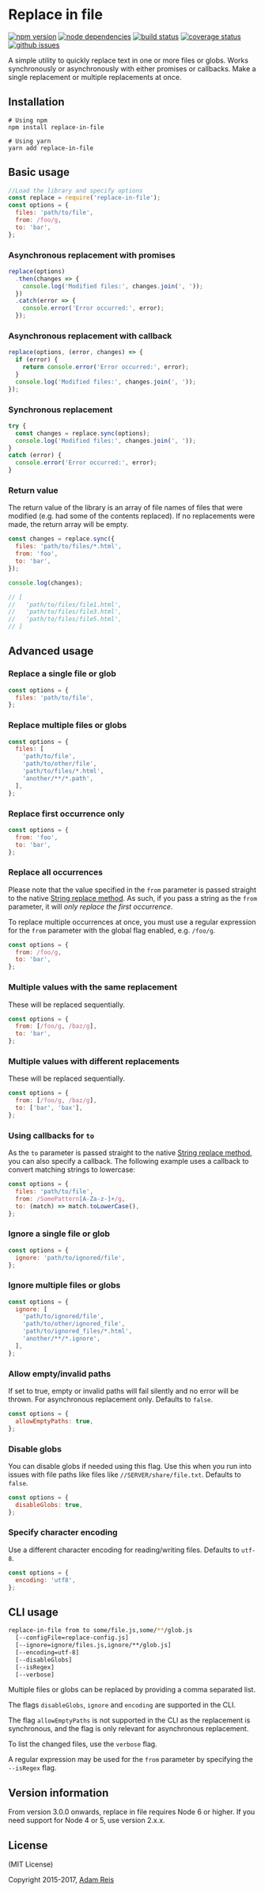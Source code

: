 # Replace in file

[![npm version](https://img.shields.io/npm/v/replace-in-file.svg)](https://www.npmjs.com/package/replace-in-file)
[![node dependencies](https://david-dm.org/adamreisnz/replace-in-file.svg)](https://david-dm.org/adamreisnz/replace-in-file)
[![build status](https://travis-ci.org/adamreisnz/replace-in-file.svg?branch=master)](https://travis-ci.org/adamreisnz/replace-in-file)
[![coverage status](https://coveralls.io/repos/github/adamreisnz/replace-in-file/badge.svg?branch=master)](https://coveralls.io/github/adamreisnz/replace-in-file?branch=master)
[![github issues](https://img.shields.io/github/issues/adamreisnz/replace-in-file.svg)](https://github.com/adamreisnz/replace-in-file/issues)

A simple utility to quickly replace text in one or more files or globs. Works synchronously or asynchronously with either promises or callbacks. Make a single replacement or multiple replacements at once.

## Installation
```shell
# Using npm
npm install replace-in-file

# Using yarn
yarn add replace-in-file
```

## Basic usage

```js
//Load the library and specify options
const replace = require('replace-in-file');
const options = {
  files: 'path/to/file',
  from: /foo/g,
  to: 'bar',
};
```

### Asynchronous replacement with promises

```js
replace(options)
  .then(changes => {
    console.log('Modified files:', changes.join(', '));
  })
  .catch(error => {
    console.error('Error occurred:', error);
  });
```

### Asynchronous replacement with callback

```js
replace(options, (error, changes) => {
  if (error) {
    return console.error('Error occurred:', error);
  }
  console.log('Modified files:', changes.join(', '));
});
```

### Synchronous replacement

```js
try {
  const changes = replace.sync(options);
  console.log('Modified files:', changes.join(', '));
}
catch (error) {
  console.error('Error occurred:', error);
}
```

### Return value

The return value of the library is an array of file names of files that were modified (e.g.
had some of the contents replaced). If no replacements were made, the return array will be empty.

```js
const changes = replace.sync({
  files: 'path/to/files/*.html',
  from: 'foo',
  to: 'bar',
});

console.log(changes);

// [
//   'path/to/files/file1.html',
//   'path/to/files/file3.html',
//   'path/to/files/file5.html',
// ]
```

## Advanced usage

### Replace a single file or glob
```js
const options = {
  files: 'path/to/file',
};
```

### Replace multiple files or globs

```js
const options = {
  files: [
    'path/to/file',
    'path/to/other/file',
    'path/to/files/*.html',
    'another/**/*.path',
  ],
};
```

### Replace first occurrence only

```js
const options = {
  from: 'foo',
  to: 'bar',
};
```

### Replace all occurrences
Please note that the value specified in the `from` parameter is passed straight to the native [String replace method](https://developer.mozilla.org/en-US/docs/Web/JavaScript/Reference/Global_Objects/String/replace). As such, if you pass a string as the `from` parameter, it will _only replace the first occurrence_.

To replace multiple occurrences at once, you must use a regular expression for the `from` parameter with the global flag enabled, e.g. `/foo/g`.

```js
const options = {
  from: /foo/g,
  to: 'bar',
};
```

### Multiple values with the same replacement

These will be replaced sequentially.

```js
const options = {
  from: [/foo/g, /baz/g],
  to: 'bar',
};
```

### Multiple values with different replacements

These will be replaced sequentially.

```js
const options = {
  from: [/foo/g, /baz/g],
  to: ['bar', 'bax'],
};
```

### Using callbacks for `to`
As the `to` parameter is passed straight to the native [String replace method](https://developer.mozilla.org/en-US/docs/Web/JavaScript/Reference/Global_Objects/String/replace), you can also specify a callback. The following example uses a callback to convert matching strings to lowercase:

```js
const options = {
  files: 'path/to/file',
  from: /SomePattern[A-Za-z-]+/g,
  to: (match) => match.toLowerCase(),
};
```

### Ignore a single file or glob

```js
const options = {
  ignore: 'path/to/ignored/file',
};
```

### Ignore multiple files or globs

```js
const options = {
  ignore: [
    'path/to/ignored/file',
    'path/to/other/ignored_file',
    'path/to/ignored_files/*.html',
    'another/**/*.ignore',
  ],
};
```

### Allow empty/invalid paths
If set to true, empty or invalid paths will fail silently and no error will be thrown. For asynchronous replacement only. Defaults to `false`.

```js
const options = {
  allowEmptyPaths: true,
};
```

### Disable globs
You can disable globs if needed using this flag. Use this when you run into issues with file paths like files like `//SERVER/share/file.txt`. Defaults to `false`.

```js
const options = {
  disableGlobs: true,
};
```

### Specify character encoding
Use a different character encoding for reading/writing files. Defaults to `utf-8`.

```js
const options = {
  encoding: 'utf8',
};
```

## CLI usage

```sh
replace-in-file from to some/file.js,some/**/glob.js
  [--configFile=replace-config.js]
  [--ignore=ignore/files.js,ignore/**/glob.js]
  [--encoding=utf-8]
  [--disableGlobs]
  [--isRegex]
  [--verbose]
```

Multiple files or globs can be replaced by providing a comma separated list.

The flags `disableGlobs`, `ignore` and `encoding` are supported in the CLI.

The flag `allowEmptyPaths` is not supported in the CLI as the replacement is
synchronous, and the flag is only relevant for asynchronous replacement.

To list the changed files, use the `verbose` flag.

A regular expression may be used for the `from` parameter by specifying the `--isRegex` flag.

## Version information
From version 3.0.0 onwards, replace in file requires Node 6 or higher. If you need support for Node 4 or 5, use version 2.x.x.

## License
(MIT License)

Copyright 2015-2017, [Adam Reis](https://adam.reis.nz)
